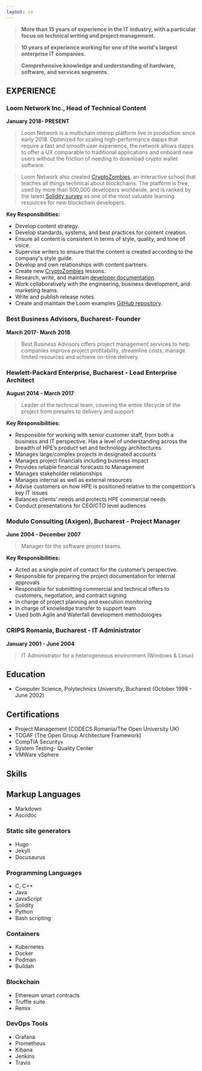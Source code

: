 ```yaml
---
layout: cv
---
```


> **More than 15 years of experience in the IT industry, with a particular focus on technical writing and project management.**

> **10 years of experience working for one of the world's largest enterprise IT companies.**

> **Comprehensive knowledge and understanding of hardware, software, and services segments.**


## EXPERIENCE

### Loom Network Inc., Head of Technical Content
**January 2018- PRESENT**
> Loom Network is a multichain interop platform live in production since early 2018. Optimized for scaling high-performance dapps that require a fast and smooth user experience, the network allows dapps to offer a UX comparable to traditional applications and onboard new users without the friction of needing to download crypto wallet software.

> Loom Network also created [CryptoZombies](https://cryptozombies.io/), an interactive school that teaches all things technical about blockchains. The platform is free, used by more than 500,000 developers worldwide, and is ranked by the latest [Solidity survey](https://blog.soliditylang.org/2021/01/26/solidity-developer-survey-2020-results/) as one of the most valuable learning resources for new blockchain developers.


**Key Responsibilities:**
* Develop content strategy.
* Develop standards, systems, and best practices for content creation.
* Ensure all content is consistent in terms of style, quality, and tone of voice.
* Supervise writers to ensure that the content is created according to the company's style guide.
* Develop and own relationships with content partners.
* Create new [CryptoZombies](https://cryptozombies.io/) lessons.
* Research, write, and maintain [developer documentation](https://loomx.io/developers/en).
* Work collaboratively with the engineering, business development, and marketing teams.
* Write and publish release notes.
* Create and maintain the Loom examples [GitHub repository](https://github.com/loomnetwork/loom-examples).

<!--
### SigNoz, Technical Writer
**January 2022- PRESENT**
> SigNoz is an open-source application performance monitoring tool that helps you monitor your applications and troubleshoot problems.

**Key Responsibilities:**
* Improve [documentation](https://signoz.io/docs/) architecture through topic-based authoring.
* Use a docs-as-code workflow 

### Iagon, Technical Writer
**December 2021- PRESENT**
> Iagon aims to build a marketplace for decentralized storage and computing resources.

**Key Responsibilities:**
* Create and maintain the [whitepaper](https://whitepaper.iagon.com).
* Use a docs-as-code workflow 

### Softpay, Technical Writer
**September 2020 - January 2021**
> Softpay is a mobile application that allows merchants to turn a regular phone into a contactless payment terminal without additional dedicated hardware.

**Key Responsibilities:**
* Create and maintain developer documentation
* Establish standards for documentation contributions using topic-based authoring
* Use a docs-as-code workflow

### Portworx, Technical Writer
**March 2019 - Jul 2021**
> Portworx Enterprise is the Kubernetes storage platform trusted in production by the world’s leading enterprises.

**Key Responsibilities:**
* Write documentation for [Portworx Enterprise](https://docs.portworx.com) and [PX-Backup](https://backup.docs.portworx.com).
* Write and publish release notes
* Use information gathered from software design documents, interview subject matter experts
* Take screen captures and create illustrations
* Maintain documentation toolchain and versioning
* Integrate Swagger with Hugo to generate documentation for [PX-Backup API](https://backup.docs.portworx.com/reference/rest-api/)
* Implement federated search, allowing users to search and see results across multiple products.

### Appfleet, Technical Writer
**February 2020- June 2020**
> Appfleet is a cloud-based container hosting platform that allows developers to deploy their code in any language, framework, or technology.

**Key Responsibilities:**
* Write Docker and Kubernetes tutorials for Appfleet.

### Interactive Data Partners, Ed Tech Project Manager
**January 2019- May 2020**
> Interactive Data Partners help schools use their data better with a variety of consulting, data integration, and data visualization solutions.

**Key Responsibilities:**
* Ensure that the offshore (India) development team stays on schedule and on the budget on approximately 8 ongoing projects with 1-3 new projects rolling on and off each month. All projects are related to helping schools report and analyze data using online dashboards and other solutions.
* Communicate project progress to customers and resolve/escalate issues as needed.
* The main components of ongoing projects are monthly calls with customers to brainstorm new solutions and coordination with the development team to create prototypes of the new ideas and then execute the ideas that look promising. New projects also have elements of data integration to organize and confirm a school's data is complete and accurate, and implementation of our baseline solutions (like a starter package).


### Cryptomaniaks.com, Director of Content
**February 2018- April 2020**
> CryptoManiaks is an authoritative cryptocurrency learning platform dedicated to newcomers and beginners. The team is comprised of cryptocurrency investors from all over the globe, and our members come from traditional industries such as finance and engineering to more modern professions like full stack developers and data scientists.

**Key Responsibilities:**
* Develop the content strategy aligned to the company’s marketing targets
* Collaborate with marketing and design teams to plan and develop the content
* Create and publish engaging content
* Edit, proofread and improve writers’ posts
* Liaise with content writers to ensure brand consistency
* Optimize content according to SEO
* Use content management systems to analyze website traffic and users
engagement metrics
* Manage content distribution to online channels and social media
platforms to increase web traffic
* Develop an editorial calendar and ensure the content team is on board
* Ensure compliance with the law (e.g. copyright and data protection)
* Stay up-to-date with developments and generate new ideas to draw
the audience’s attention
-->
### Best Business Advisors, Bucharest- Founder
**March 2017- March 2018**
> Best Business Advisors offers project management services to help companies improve project profitability, streamline costs, manage limited resources and achieve on-time delivery.


### Hewlett-Packard Enterprise, Bucharest​ - Lead Enterprise Architect
**August 2014 - March 2017**
>Leader of the technical team, covering the entire lifecycle of the project from presales to delivery and support

**Key Responsibilities:**
* Responsible for working with senior customer staff, from both a business and IT perspective. Has a level of understanding across the breadth of HPE’s product set and technology architectures.
* Manages large/complex projects in designated accounts
* Manages project financials including business impact
* Provides reliable financial forecasts to Management
* Manages stakeholder relationships
* Manages internal as well as external resources
* Advise customers on how HPE is positioned relative to the competition's key IT issues
* Balances clients’ needs and protects HPE commercial needs
* Conduct presentations for CEO/CTO level audiences



### Modulo Consulting (Axigen), Bucharest​ - Project Manager
**June 2004 - December 2007**
>Manager for the software project teams.

**Key Responsibilities:**
* Acted as a single point of contact for the customer’s perspective.
* Responsible for preparing the project documentation for internal
approvals
* Responsible for submitting commercial and technical offers to
customers, negotiation, and contract signing
* In charge of project planning and execution monitoring
* In charge of knowledge transfer to support team
* Used both Agile and Waterfall development methodologies


### CRIPS Romania, Bucharest​ - IT Administrator
**January 2001 - June 2004**
> IT Administrator for a heterogeneous environment (Windows & Linux)

## Education

* Computer Science, Polytechnics University, Bucharest (October 1998 - June 2002)

## Certifications

* Project Management (CODECS Romania/The Open University UK)
* TOGAF (The Open Group Architecture Framework)
* CompTIA Security+
* System Testing- Quality Center
* VMWare vSphere

## Skills

## Markup Languages

* Markdown
* Asciidoc
### Static site generators

* Hugo
* Jekyll
* Docusaurus
### Programming Languages

* C, C++
* Java
* JavaScript
* Solidity
* Python
* Bash scripting

### Containers

* Kubernetes
* Docker
* Podman
* Buildah

### Blockchain

* Ethereum smart contracts
* Truffle suite
* Remix

### DevOps Tools

* Grafana
* Prometheus
* Kibana
* Jenkins
* Travis